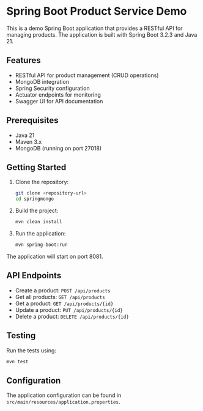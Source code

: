 # Spring Boot Product Service Demo

This is a demo Spring Boot application that provides a RESTful API for managing products. The application is built with Spring Boot 3.2.3 and Java 21.

## Features

- RESTful API for product management (CRUD operations)
- MongoDB integration
- Spring Security configuration
- Actuator endpoints for monitoring
- Swagger UI for API documentation

## Prerequisites

- Java 21
- Maven 3.x
- MongoDB (running on port 27018)

## Getting Started

1. Clone the repository:
   ```bash
   git clone <repository-url>
   cd springmongo
   ```

2. Build the project:
   ```bash
   mvn clean install
   ```

3. Run the application:
   ```bash
   mvn spring-boot:run
   ```

The application will start on port 8081.

## API Endpoints

- Create a product: `POST /api/products`
- Get all products: `GET /api/products`
- Get a product: `GET /api/products/{id}`
- Update a product: `PUT /api/products/{id}`
- Delete a product: `DELETE /api/products/{id}`

## Testing

Run the tests using:
```bash
mvn test
```

## Configuration

The application configuration can be found in `src/main/resources/application.properties`. 